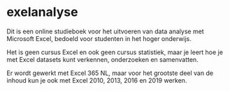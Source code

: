 # exelanalyse

Dit is een online studieboek voor het uitvoeren van data analyse met Microsoft Excel, bedoeld voor studenten in het hoger onderwijs.

Het is geen cursus Excel en ook geen cursus statistiek, maar je leert hoe je met Excel datasets kunt verkennen, onderzoeken en samenvatten.

Er wordt gewerkt met Excel 365 NL, maar voor het grootste deel van de inhoud kun je ook met Excel 2010, 2013, 2016 en 2019 werken.
